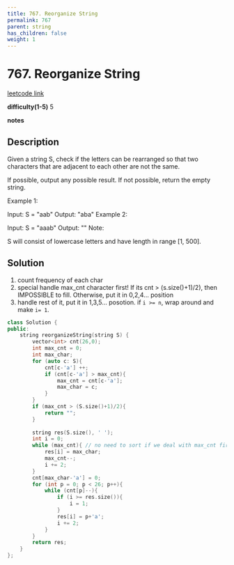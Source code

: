 ```yaml
---
title: 767. Reorganize String
permalink: 767
parent: string
has_children: false
weight: 1
---
```

# 767. Reorganize String
[leetcode link](https://leetcode.com/problems/reorganize-string/)

**difficulty(1-5)** 
5

**notes**   


## Description
Given a string S, check if the letters can be rearranged so that two characters that are adjacent to each other are not the same.

If possible, output any possible result.  If not possible, return the empty string.

Example 1:

Input: S = "aab"
Output: "aba"
Example 2:

Input: S = "aaab"
Output: ""
Note:

S will consist of lowercase letters and have length in range [1, 500].
 

## Solution
1. count frequency of each char
2. special handle max_cnt character first! If its cnt > (s.size()+1)/2), then IMPOSSIBLE to fill. Otherwise, put it in 0,2,4... position
3. handle rest of it, put it in 1,3,5... posotion. if `i >= n`, wrap around and make `i= 1`.


```c++
class Solution {
public:
    string reorganizeString(string S) {
        vector<int> cnt(26,0);
        int max_cnt = 0;
        int max_char;
        for (auto c: S){
            cnt[c-'a'] ++;
            if (cnt[c-'a'] > max_cnt){
                max_cnt = cnt[c-'a'];
                max_char = c;
            }
        }
        if (max_cnt > (S.size()+1)/2){
            return "";
        }
        
        string res(S.size(), ' ');
        int i = 0;
        while (max_cnt){ // no need to sort if we deal with max_cnt first. 
            res[i] = max_char;
            max_cnt--;
            i += 2;
        }
        cnt[max_char-'a'] = 0;
        for (int p = 0; p < 26; p++){
            while (cnt[p]--){
                if (i >= res.size()){
                    i = 1;
                }
                res[i] = p+'a';
                i += 2;
            }
        }
        return res;        
    }
};
```

<!-- 
Default label
{: .label }

Blue label
{: .label .label-blue }

Stable
{: .label .label-green }

New release
{: .label .label-purple }

Coming soon
{: .label .label-yellow }

Deprecated
{: .label .label-red } -->

